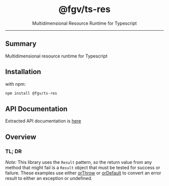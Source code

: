 <div align="center">
  <h1>@fgv/ts-res</h1>
  Multidimensional Resource Runtime for Typescript
</div>

<hr/>

## Summary

Multidimensional resource runtime for Typescript

## Installation

with npm:
```sh
npm install @fgv/ts-res
```

## API Documentation
Extracted API documentation is [here](./docs/ts-res.md)

## Overview


### TL; DR
*Note:* This library uses the `Result` pattern, so the return value from any method that might fail is a `Result` object that must be tested for success or failure.  These examples use either [orThrow](https://github.com/ErikFortune/fgv/blob/main/libraries/ts-utils/docs/ts-utils.iresult.orthrow.md) or [orDefault](https://github.com/ErikFortune/fgv/blob/main/libraries/ts-utils/docs/ts-utils.iresult.ordefault.md) to convert an error result to either an exception or undefined.

